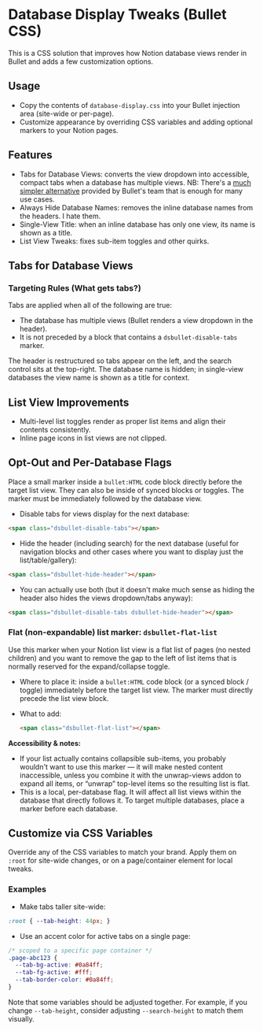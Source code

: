 # Database Display Tweaks (Bullet CSS)

This is a CSS solution that improves how Notion database views render in Bullet and adds a few customization options.

## Usage

- Copy the contents of `database-display.css` into your Bullet injection area (site-wide or per-page).
- Customize appearance by overriding CSS variables and adding optional markers to your Notion pages.

## Features

- Tabs for Database Views: converts the view dropdown into accessible, compact tabs when a database has multiple views.
  NB: There's a [much simpler alternative](https://bullet.so/docs/tabs-for-database-views/) provided by Bullet's team that is enough for many use cases.
- Always Hide Database Names: removes the inline database names from the headers. I hate them.
- Single-View Title: when an inline database has only one view, its name is shown as a title.
- List View Tweaks: fixes sub-item toggles and other quirks.

## Tabs for Database Views

### Targeting Rules (What gets tabs?)

Tabs are applied when all of the following are true:

- The database has multiple views (Bullet renders a view dropdown in the header).
- It is not preceded by a block that contains a `dsbullet-disable-tabs` marker.

The header is restructured so tabs appear on the left, and the search control sits at the top-right. The database name is hidden; in single-view databases the view name is shown as a title for context.

## List View Improvements

- Multi-level list toggles render as proper list items and align their contents consistently.
- Inline page icons in list views are not clipped.

## Opt-Out and Per-Database Flags

Place a small marker inside a `bullet:HTML` code block directly before the target list view. They can also be inside of synced blocks or toggles. The marker must be immediately followed by the database view.

- Disable tabs for views display for the next database:

```html
<span class="dsbullet-disable-tabs"></span>
```

- Hide the header (including search) for the next database (useful for navigation blocks and other cases where you want to display just the list/table/gallery):

```html
<span class="dsbullet-hide-header"></span>
```

- You can actually use both (but it doesn't make much sense as hiding the header also hides the views dropdown/tabs anyway):

```html
<span class="dsbullet-disable-tabs dsbullet-hide-header"></span>
```

### Flat (non-expandable) list marker: `dsbullet-flat-list`

Use this marker when your Notion list view is a flat list of pages (no nested children) and you want to remove the gap to the left of list items that is normally reserved for the expand/collapse toggle.

- Where to place it: inside a `bullet:HTML` code block (or a synced block / toggle) immediately before the target list view. The marker must directly precede the list view block.
- What to add:

  ```html
  <span class="dsbullet-flat-list"></span>
  ```

**Accessibility & notes:**

- If your list actually contains collapsible sub-items, you probably wouldn't want to use this marker — it will make nested content inaccessible, unless you combine it with the unwrap-views addon to expand all items, or “unwrap” top-level items so the resulting list is flat.
- This is a local, per-database flag. It will affect all list views within the database that directly follows it. To target multiple databases, place a marker before each database.

## Customize via CSS Variables

Override any of the CSS variables to match your brand. Apply them on `:root` for site-wide changes, or on a page/container element for local tweaks.

### Examples

- Make tabs taller site-wide:

```css
:root { --tab-height: 44px; }
```

- Use an accent color for active tabs on a single page:

```css
/* scoped to a specific page container */
.page-abc123 {
  --tab-bg-active: #0a84ff;
  --tab-fg-active: #fff;
  --tab-border-color: #0a84ff;
}
```

Note that some variables should be adjusted together. For example, if you change `--tab-height`, consider adjusting `--search-height` to match them visually.

